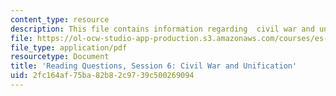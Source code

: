 ```yaml
---
content_type: resource
description: This file contains information regarding  civil war and unification.
file: https://ol-ocw-studio-app-production.s3.amazonaws.com/courses/es-272-culture-tech-spring-2003/2fc164af75ba82b82c9739c500269094_MITES_272S03_q06.pdf
file_type: application/pdf
resourcetype: Document
title: 'Reading Questions, Session 6: Civil War and Unification'
uid: 2fc164af-75ba-82b8-2c97-39c500269094
---
```

